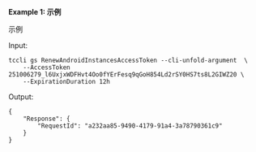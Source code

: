 **Example 1: 示例**

示例

Input: 

```
tccli gs RenewAndroidInstancesAccessToken --cli-unfold-argument  \
    --AccessToken 251006279_l6UxjxWDFHvt4Oo0fYErFesq9qGoH854Ld2rSY0HS7ts8L2GIWZ20 \
    --ExpirationDuration 12h
```

Output: 
```
{
    "Response": {
        "RequestId": "a232aa85-9490-4179-91a4-3a78790361c9"
    }
}
```

